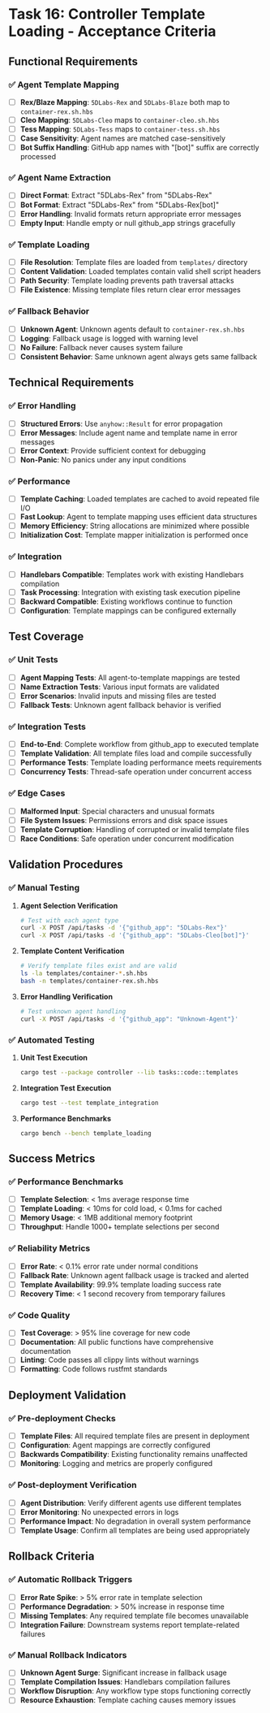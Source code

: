 # Task 16: Controller Template Loading - Acceptance Criteria

## Functional Requirements

### ✅ Agent Template Mapping
- [ ] **Rex/Blaze Mapping**: `5DLabs-Rex` and `5DLabs-Blaze` both map to `container-rex.sh.hbs`
- [ ] **Cleo Mapping**: `5DLabs-Cleo` maps to `container-cleo.sh.hbs`
- [ ] **Tess Mapping**: `5DLabs-Tess` maps to `container-tess.sh.hbs`
- [ ] **Case Sensitivity**: Agent names are matched case-sensitively
- [ ] **Bot Suffix Handling**: GitHub app names with "[bot]" suffix are correctly processed

### ✅ Agent Name Extraction
- [ ] **Direct Format**: Extract "5DLabs-Rex" from "5DLabs-Rex"
- [ ] **Bot Format**: Extract "5DLabs-Rex" from "5DLabs-Rex[bot]"
- [ ] **Error Handling**: Invalid formats return appropriate error messages
- [ ] **Empty Input**: Handle empty or null github_app strings gracefully

### ✅ Template Loading
- [ ] **File Resolution**: Template files are loaded from `templates/` directory
- [ ] **Content Validation**: Loaded templates contain valid shell script headers
- [ ] **Path Security**: Template loading prevents path traversal attacks
- [ ] **File Existence**: Missing template files return clear error messages

### ✅ Fallback Behavior
- [ ] **Unknown Agent**: Unknown agents default to `container-rex.sh.hbs`
- [ ] **Logging**: Fallback usage is logged with warning level
- [ ] **No Failure**: Fallback never causes system failure
- [ ] **Consistent Behavior**: Same unknown agent always gets same fallback

## Technical Requirements

### ✅ Error Handling
- [ ] **Structured Errors**: Use `anyhow::Result` for error propagation
- [ ] **Error Messages**: Include agent name and template name in error messages
- [ ] **Error Context**: Provide sufficient context for debugging
- [ ] **Non-Panic**: No panics under any input conditions

### ✅ Performance
- [ ] **Template Caching**: Loaded templates are cached to avoid repeated file I/O
- [ ] **Fast Lookup**: Agent to template mapping uses efficient data structures
- [ ] **Memory Efficiency**: String allocations are minimized where possible
- [ ] **Initialization Cost**: Template mapper initialization is performed once

### ✅ Integration
- [ ] **Handlebars Compatible**: Templates work with existing Handlebars compilation
- [ ] **Task Processing**: Integration with existing task execution pipeline
- [ ] **Backward Compatible**: Existing workflows continue to function
- [ ] **Configuration**: Template mappings can be configured externally

## Test Coverage

### ✅ Unit Tests
- [ ] **Agent Mapping Tests**: All agent-to-template mappings are tested
- [ ] **Name Extraction Tests**: Various input formats are validated
- [ ] **Error Scenarios**: Invalid inputs and missing files are tested
- [ ] **Fallback Tests**: Unknown agent fallback behavior is verified

### ✅ Integration Tests
- [ ] **End-to-End**: Complete workflow from github_app to executed template
- [ ] **Template Validation**: All template files load and compile successfully
- [ ] **Performance Tests**: Template loading performance meets requirements
- [ ] **Concurrency Tests**: Thread-safe operation under concurrent access

### ✅ Edge Cases
- [ ] **Malformed Input**: Special characters and unusual formats
- [ ] **File System Issues**: Permissions errors and disk space issues
- [ ] **Template Corruption**: Handling of corrupted or invalid template files
- [ ] **Race Conditions**: Safe operation under concurrent modification

## Validation Procedures

### ✅ Manual Testing
1. **Agent Selection Verification**
   ```bash
   # Test with each agent type
   curl -X POST /api/tasks -d '{"github_app": "5DLabs-Rex"}'
   curl -X POST /api/tasks -d '{"github_app": "5DLabs-Cleo[bot]"}'
   ```

2. **Template Content Verification**
   ```bash
   # Verify template files exist and are valid
   ls -la templates/container-*.sh.hbs
   bash -n templates/container-rex.sh.hbs
   ```

3. **Error Handling Verification**
   ```bash
   # Test unknown agent handling
   curl -X POST /api/tasks -d '{"github_app": "Unknown-Agent"}'
   ```

### ✅ Automated Testing
1. **Unit Test Execution**
   ```bash
   cargo test --package controller --lib tasks::code::templates
   ```

2. **Integration Test Execution**
   ```bash
   cargo test --test template_integration
   ```

3. **Performance Benchmarks**
   ```bash
   cargo bench --bench template_loading
   ```

## Success Metrics

### ✅ Performance Benchmarks
- [ ] **Template Selection**: < 1ms average response time
- [ ] **Template Loading**: < 10ms for cold load, < 0.1ms for cached
- [ ] **Memory Usage**: < 1MB additional memory footprint
- [ ] **Throughput**: Handle 1000+ template selections per second

### ✅ Reliability Metrics
- [ ] **Error Rate**: < 0.1% error rate under normal conditions
- [ ] **Fallback Rate**: Unknown agent fallback usage is tracked and alerted
- [ ] **Template Availability**: 99.9% template loading success rate
- [ ] **Recovery Time**: < 1 second recovery from temporary failures

### ✅ Code Quality
- [ ] **Test Coverage**: > 95% line coverage for new code
- [ ] **Documentation**: All public functions have comprehensive documentation
- [ ] **Linting**: Code passes all clippy lints without warnings
- [ ] **Formatting**: Code follows rustfmt standards

## Deployment Validation

### ✅ Pre-deployment Checks
- [ ] **Template Files**: All required template files are present in deployment
- [ ] **Configuration**: Agent mappings are correctly configured
- [ ] **Backwards Compatibility**: Existing functionality remains unaffected
- [ ] **Monitoring**: Logging and metrics are properly configured

### ✅ Post-deployment Verification
- [ ] **Agent Distribution**: Verify different agents use different templates
- [ ] **Error Monitoring**: No unexpected errors in logs
- [ ] **Performance Impact**: No degradation in overall system performance
- [ ] **Template Usage**: Confirm all templates are being used appropriately

## Rollback Criteria

### ✅ Automatic Rollback Triggers
- [ ] **Error Rate Spike**: > 5% error rate in template selection
- [ ] **Performance Degradation**: > 50% increase in response time
- [ ] **Missing Templates**: Any required template file becomes unavailable
- [ ] **Integration Failure**: Downstream systems report template-related failures

### ✅ Manual Rollback Indicators
- [ ] **Unknown Agent Surge**: Significant increase in fallback usage
- [ ] **Template Compilation Issues**: Handlebars compilation failures
- [ ] **Workflow Disruption**: Any workflow type stops functioning correctly
- [ ] **Resource Exhaustion**: Template caching causes memory issues
